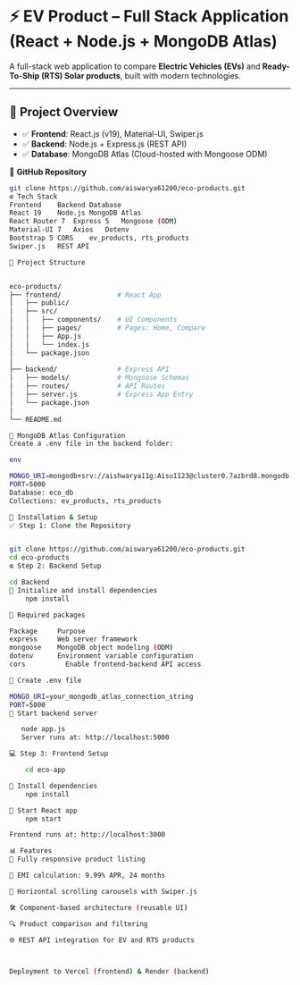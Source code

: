 
# ⚡ EV Product – Full Stack Application (React + Node.js + MongoDB Atlas)

A full-stack web application to compare **Electric Vehicles (EVs)** and **Ready-To-Ship (RTS) Solar products**, built with modern technologies.

---

## 📌 Project Overview

- ✅ **Frontend**: React.js (v19), Material-UI, Swiper.js  
- ✅ **Backend**: Node.js + Express.js (REST API)  
- ✅ **Database**: MongoDB Atlas (Cloud-hosted with Mongoose ODM)

🔗 **GitHub Repository**  
```bash
git clone https://github.com/aiswarya61200/eco-products.git
⚙️ Tech Stack
Frontend	Backend	Database
React 19	Node.js	MongoDB Atlas
React Router 7	Express 5	Mongoose (ODM)
Material-UI 7	Axios	Dotenv
Bootstrap 5	CORS	ev_products, rts_products
Swiper.js	REST API	

📁 Project Structure


eco-products/
├── frontend/              # React App
│   ├── public/
│   ├── src/
│   │   ├── components/    # UI Components
│   │   ├── pages/         # Pages: Home, Compare
│   │   ├── App.js
│   │   └── index.js
│   └── package.json
│
├── backend/               # Express API
│   ├── models/            # Mongoose Schemas
│   ├── routes/            # API Routes
│   ├── server.js          # Express App Entry
│   └── package.json
│
└── README.md

🔌 MongoDB Atlas Configuration
Create a .env file in the backend folder:

env

MONGO_URI=mongodb+srv://aishwarya11g:Aisu1123@cluster0.7azbrd8.mongodb.net/eco_db?retryWrites=true&w=majority&appName=Cluster0
PORT=5000
Database: eco_db
Collections: ev_products, rts_products

🔧 Installation & Setup
✅ Step 1: Clone the Repository


git clone https://github.com/aiswarya61200/eco-products.git
cd eco-products
⚙️ Step 2: Backend Setup

cd Backend
🔹 Initialize and install dependencies
    npm install

🔹 Required packages

Package   	Purpose
express   	Web server framework
mongoose    MongoDB object modeling (ODM)
dotenv      Environment variable configuration
cors	      Enable frontend-backend API access

🔹 Create .env file

MONGO_URI=your_mongodb_atlas_connection_string
PORT=5000
🔹 Start backend server

   node app.js
   Server runs at: http://localhost:5000

💻 Step 3: Frontend Setup

    cd eco-app

🔹 Install dependencies
    npm install

🔹 Start React app
    npm start

Frontend runs at: http://localhost:3000

📊 Features
📱 Fully responsive product listing

🔢 EMI calculation: 9.99% APR, 24 months

🔄 Horizontal scrolling carousels with Swiper.js

🛠️ Component-based architecture (reusable UI)

🔍 Product comparison and filtering

🌐 REST API integration for EV and RTS products



Deployment to Vercel (frontend) & Render (backend)
